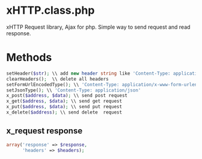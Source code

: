# xHTTP.class.php
xHTTP Request library, Ajax for php.
Simple way to send request and read response.

# Methods

```php
setHeader($str); \\ add new header string like 'Content-Type: application/x-www-form-urlencoded'
clearHeaders();  \\ delete all headers
setFormUrlEncodedType(); \\ 'Content-Type: application/x-www-form-urlencoded'
setJsonType(); \\ 'Content-Type: application/json'
x_post($address, $data); \\ send post request
x_get($address, $data); \\ send get request
x_put($address, $data); \\ send put request
x_delete($address); \\ send delete  request
```

## x_request response
```php
array('response' => $response, 
      'headers' => $headers);
```
